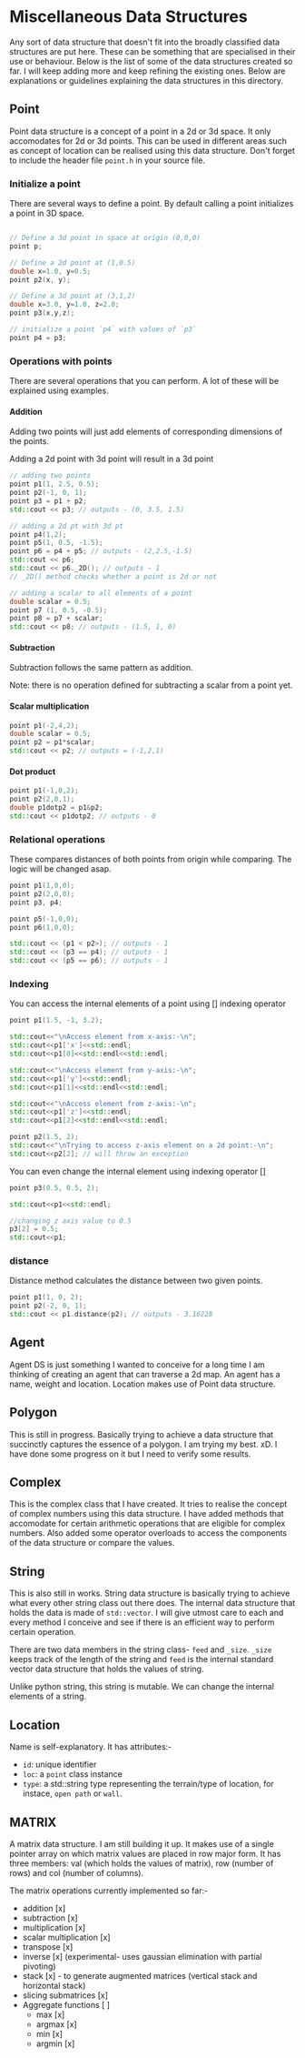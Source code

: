 # Miscellaneous Data Structures
Any sort of data structure that doesn't fit into the broadly classified data structures are put here. These can be something that are specialised in their use or behaviour. Below is the list of some of the data structures created so far. I will keep adding more and keep refining the existing ones. Below are explanations or guidelines explaining the data structures in this directory.


## Point

Point data structure is a concept of a point in a 2d or 3d space. It only accomodates for 2d or 3d points. This can be used in different areas such as concept of location can be realised using this data structure. Don't forget to include the header file `point.h` in your source file.

### Initialize a point
There are several ways to define a point. By default calling a point initializes a point in 3D space.

```cpp

// Define a 3d point in space at origin (0,0,0)
point p;

// Define a 2d point at (1,0.5)
double x=1.0, y=0.5;
point p2(x, y);

// Define a 3d point at (3,1,2)
double x=3.0, y=1.0, z=2.0;
point p3(x,y,z);

// initialize a point `p4` with values of `p3`
point p4 = p3;
```

### Operations with points
There are several operations that you can perform. A lot of these will be explained using examples.

#### Addition
Adding two points will just add elements of corresponding dimensions of the points.

Adding a 2d point with 3d point will result in a 3d point


```cpp
// adding two points
point p1(1, 2.5, 0.5);
point p2(-1, 0, 1);
point p3 = p1 + p2;
std::cout << p3; // outputs - (0, 3.5, 1.5)

// adding a 2d pt with 3d pt
point p4(1,2);
point p5(1, 0.5, -1.5);
point p6 = p4 + p5; // outputs - (2,2.5,-1.5)
std::cout << p6;
std::cout << p6._2D(); // outputs - 1
// _2D() method checks whether a point is 2d or not

// adding a scalar to all elements of a point
double scalar = 0.5;
point p7 (1, 0.5, -0.5);
point p8 = p7 + scalar;
std::cout << p8; // outputs - (1.5, 1, 0)
```

#### Subtraction
Subtraction follows the same pattern as addition.

Note: there is no operation defined for subtracting a scalar from a point yet.

#### Scalar multiplication

```cpp
point p1(-2,4,2);
double scalar = 0.5;
point p2 = p1*scalar;
std::cout << p2; // outputs = (-1,2,1)
```

#### Dot product
```cpp
point p1(-1,0,2);
point p2(2,0,1);
double p1dotp2 = p1&p2;
std::cout << p1dotp2; // outputs - 0
```

### Relational operations
These compares distances of both points from origin while comparing. The logic will be changed asap.

```cpp
point p1(1,0,0);
point p2(2,0,0);
point p3, p4;

point p5(-1,0,0);
point p6(1,0,0);

std::cout << (p1 < p2>); // outputs - 1
std::cout << (p3 == p4); // outputs - 1
std::cout << (p5 == p6); // outputs - 1
```

### Indexing
You can access the internal elements of a point using [] indexing operator

```cpp
point p1(1.5, -1, 3.2);

std::cout<<"\nAccess element from x-axis:-\n";
std::cout<<p1['x']<<std::endl;
std::cout<<p1[0]<<std::endl<<std::endl;

std::cout<<"\nAccess element from y-axis:-\n";
std::cout<<p1['y']<<std::endl;
std::cout<<p1[1]<<std::endl<<std::endl;

std::cout<<"\nAccess element from z-axis:-\n";
std::cout<<p1['z']<<std::endl;
std::cout<<p1[2]<<std::endl<<std::endl;

point p2(1.5, 2);
std::cout<<"\nTrying to access z-axis element on a 2d point:-\n";
std::cout<<p2[2]; // will throw an exception
```

You can even change the internal element using indexing operator []
```cpp
point p3(0.5, 0.5, 2);

std::cout<<p1<<std::endl;

//changing z axis value to 0.5
p3[2] = 0.5;
std::cout<<p1;
```

### distance

Distance method calculates the distance between two given points.

```cpp
point p1(1, 0, 2);
point p2(-2, 0, 1);
std::cout << p1.distance(p2); // outputs - 3.16228
```


## Agent

Agent DS is just something I wanted to conceive for a long time I am thinking of creating an agent that can traverse a 2d map. An agent has a name, weight and location. Location makes use of Point data structure.


## Polygon

This is still in progress. Basically trying to achieve a data structure that succinctly captures the essence of a polygon. I am trying my best. xD. I have done some progress on it but I need to verify some results.


## Complex

This is the complex class that I have created. It tries to realise the concept of complex numbers using this data structure. I have added methods that accomodate for certain arithmetic operations that are eligible for complex numbers. Also added some operator overloads to access the components of the data structure or compare the values.


## String

This is also still in works. String data structure is basically trying to achieve what every other string class out there does. The internal data structure that holds the data is made of `std::vector`. I will give utmost care to each and every method I conceive and see if there is an efficient way to perform certain operation.

There are two data members in the string class- `feed` and `_size`. `_size` keeps track of the length of the string and `feed` is the internal standard vector data structure that holds the values of string.

Unlike python string, this string is mutable. We can change the internal elements of a string.



## Location
Name is self-explanatory. It has attributes:-
* `id`: unique identifier
* `loc`: a `point` class instance
* `type`: a std::string type representing the terrain/type of location, for instace, `open path` or `wall`.


## MATRIX
A matrix data structure. I am still building it up. It makes use of a single pointer array on which matrix values are placed in row major form. It has three members: val (which holds the values of matrix), row (number of rows) and col (number of columns).



The matrix operations currently implemented so far:-
* addition  [x]  
* subtraction [x]
* multiplication [x]
* scalar multiplication [x]
* transpose [x]
* inverse [x] (experimental- uses gaussian elimination with partial pivoting)
* stack [x] - to generate augmented matrices (vertical stack and horizontal stack)
* slicing submatrices [x]
* Aggregate functions [ ]
    * max [x]
    * argmax [x]
    * min [x]
    * argmin [x]